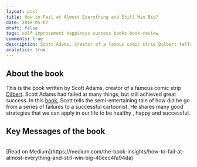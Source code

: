 ```yaml
---
layout: post
title: How to Fail at Almost Everything and Still Win Big?
date: 2018-05-07
draft: false
tags: self-improvement happiness success books book-review
comments: true
description: Scott Adams, creator of a famous comic strip Dilbert tells tale of how did he go from a many failures to a successful cartoonist.He shares many good strategies to be healthy, happy and successful.
analytics: true
---
```

## About the book

This is the book written by Scott Adams, creator of a famous comic strip [Dilbert](http://dilbert.com/). Scott Adams had failed at many things, but still achieved great success. In this [book](https://amzn.to/2rqu38s), Scott tells the semi-entertaining tale of how did he go from a series of failures to a successful cartoonist. He shares many good strategies that we can apply in our life to be healthy , happy and successful.

## Key Messages of the book

<br>
[Read on Medium](https://medium.com/the-book-insights/how-to-fail-at-almost-everything-and-still-win-big-40eec4fa94da)
